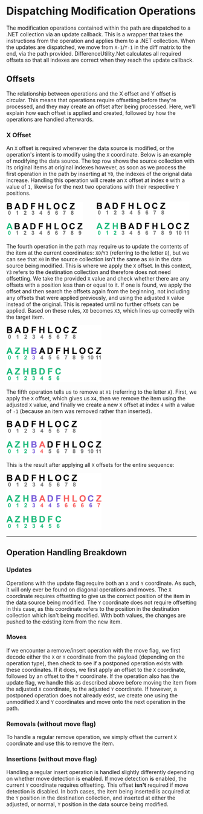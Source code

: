 # Dispatching Modification Operations

The modification operations contained within the path are dispatched to a .NET collection via an update callback. This is a wrapper that takes the instructions from the operation and applies them to a .NET collection. When the updates are dispatched, we move from `X-1`/`Y-1` in the diff matrix to the end, via the path provided. DifferenceUtility.Net calculates all required offsets so that all indexes are correct when they reach the update callback.

## Offsets

The relationship between operations and the X offset and Y offset is circular. This means that operations require offsetting before they're processed, and they may create an offset after being processed. Here, we'll explain how each offset is applied and created, followed by how the operations are handled afterwards.

### X Offset

An `X` offset is required whenever the data source is modified, or the operation's intent is to modify using the `X` coordinate. Below is an example of modifying the data source. The top row shows the source collection with its original items at original indexes however, as soon as we process the first operation in the path by inserting at `Y0`, the indexes of the orignal data increase. Handling this operation will create an `X` offset at index `0` with a value of `1`, likewise for the next two operations with their respective `Y` positions.

<img src="images/badfhlocz-operations-1.jpg" width="40%" height="40%"> &ensp; &ensp; &ensp; <img src="images/badfhlocz-operations-2.jpg" width="49%" height="49%">

The fourth operation in the path may require us to update the contents of the item at the current coordinates: `X0`/`Y3` (referring to the letter `B`), but we can see that `X0` in the source collection isn't the same as `X0` in the data source being modified. This is where we apply the `X` offset. In this context, `Y3` refers to the destination collection and therefore does not need offsetting. We take the provided `X` value and check whether there are any offsets with a position less than or equal to it. If one is found, we apply the offset and then search the offsets again from the beginning, not including any offsets that were applied previously, and using the adjusted `X` value instead of the original. This is repeated until no further offsets can be applied. Based on these rules, `X0` becomes `X3`,  which lines up correctly with the target item.

<img src="images/badfhlocz-operations-3.jpg" width="50%" height="50%">

The fifth operation tells us to remove at `X1` (referring to the letter `A`). First, we apply the `X` offset, which gives us `X4`, then we remove the item using the adjusted `X` value, and finally we create a new `X` offset at index `4` with a value of `-1` (because an item was removed rather than inserted).

<img src="images/badfhlocz-operations-4.jpg" width="50%" height="50%">

This is the result after applying all `X` offsets for the entire sequence:

<img src="images/badfhlocz-operations-5.jpg" width="50%" height="50%">

-----

## Operation Handling Breakdown

### Updates

Operations with the update flag require both an `X` and `Y` coordinate. As such, it will only ever be found on diagonal operations and moves. The `X` coordinate requires offsetting to give us the correct position of the item in the data source being modified. The `Y` coordinate does not require offsetting in this case, as this coordinate refers to the position in the destination collection which isn't being modified. With both values, the changes are pushed to the existing item from the new item.

### Moves

If we encounter a remove/insert operation with the move flag, we first decode either the `X` or `Y` coordinate from the payload (depending on the operation type), then check to see if a postponed operation exists with these coordinates. If it does, we first apply an offset to the `X` coordinate, followed by an offset to the `Y` coordinate. If the operation also has the update flag, we handle this as described above before moving the item from the adjusted `X` coordinate, to the adjusted `Y` coordinate. If however, a postponed operation does not already exist, we create one using the unmodified `X` and `Y` coordinates and move onto the next operation in the path.

### Removals (without move flag)

To handle a regular remove operation, we simply offset the current `X` coordinate and use this to remove the item.

### Insertions (without move flag)

Handling a regular insert operation is handled slightly differently depending on whether move detection is enabled. If move detection **is** enabled, the current `Y` coordinate requires offsetting. This offset **isn't** required if move detection is disabled. In both cases, the item being inserted is acquired at the `Y` position in the destination collection, and inserted at either the adjusted, or normal, `Y` position in the data source being modified.
